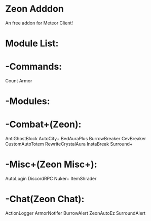 # Zeon Adddon
An free addon for Meteor Client!

# Module List:
# -Commands:
  Count
  Armor
# -Modules:
 # -Combat+(Zeon):
   AntiGhostBlock
   AutoCity+
   BedAuraPlus
   BurrowBreaker
   CevBreaker
   CustomAutoTotem
   RewriteCrystalAura
   InstaBreak
   Surround+
# -Misc+(Zeon Misc+):
   AutoLogin
   DiscordRPC
   Nuker+
   ItemShrader
# -Chat(Zeon Chat):
   ActionLogger
   ArmorNotifer
   BurrowAlert
   ZeonAutoEz
   SurroundAlert
